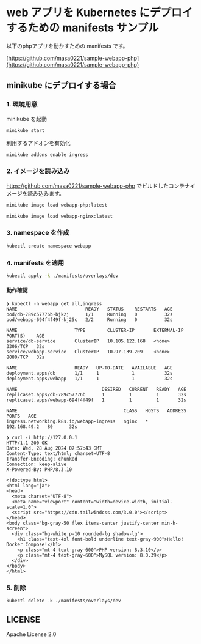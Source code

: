 # web アプリを Kubernetes にデプロイするための manifests サンプル
以下のphpアプリを動かすための manifests です。

[https://github.com/masa0221/sample-webapp-php](https://github.com/masa0221/sample-webapp-php)

## minikube にデプロイする場合
### 1. 環境用意
minikube を起動
```sh
minikube start
```

利用するアドオンを有効化
```sh
minikube addons enable ingress
```

### 2. イメージを読み込み
https://github.com/masa0221/sample-webapp-php でビルドしたコンテナイメージを読み込みます。

```sh
minikube image load webapp-php:latest
```
```sh
minikube image load webapp-nginx:latest
```

### 3. namespace を作成
```sh
kubectl create namespace webapp
```

### 4. manifests を適用
```sh
kubectl apply -k ./manifests/overlays/dev
```

#### 動作確認
```
❯ kubectl -n webapp get all,ingress
NAME                         READY   STATUS    RESTARTS   AGE
pod/db-789c57776b-bjk2j      1/1     Running   0          32s
pod/webapp-694f4f49f-kj25c   2/2     Running   0          32s

NAME                     TYPE        CLUSTER-IP       EXTERNAL-IP   PORT(S)    AGE
service/db-service       ClusterIP   10.105.122.168   <none>        3306/TCP   32s
service/webapp-service   ClusterIP   10.97.139.209    <none>        8080/TCP   32s

NAME                     READY   UP-TO-DATE   AVAILABLE   AGE
deployment.apps/db       1/1     1            1           32s
deployment.apps/webapp   1/1     1            1           32s

NAME                               DESIRED   CURRENT   READY   AGE
replicaset.apps/db-789c57776b      1         1         1       32s
replicaset.apps/webapp-694f4f49f   1         1         1       32s

NAME                                       CLASS   HOSTS   ADDRESS        PORTS   AGE
ingress.networking.k8s.io/webapp-ingress   nginx   *       192.168.49.2   80      32s
```

```
❯ curl -i http://127.0.0.1
HTTP/1.1 200 OK
Date: Wed, 28 Aug 2024 07:57:43 GMT
Content-Type: text/html; charset=UTF-8
Transfer-Encoding: chunked
Connection: keep-alive
X-Powered-By: PHP/8.3.10

<!doctype html>
<html lang="ja">
<head>
  <meta charset="UTF-8">
  <meta name="viewport" content="width=device-width, initial-scale=1.0">
  <script src="https://cdn.tailwindcss.com/3.0.0"></script>
</head>
<body class="bg-gray-50 flex items-center justify-center min-h-screen">
  <div class="bg-white p-10 rounded-lg shadow-lg">
    <h1 class="text-4xl font-bold underline text-gray-900">Hello! Docker Compose!</h1>
    <p class="mt-4 text-gray-600">PHP version: 8.3.10</p>
    <p class="mt-4 text-gray-600">MySQL version: 8.0.39</p>
  </div>
</body>
</html>
```

### 5. 削除
```
kubectl delete -k ./manifests/overlays/dev
```

## LICENSE
Apache License 2.0
